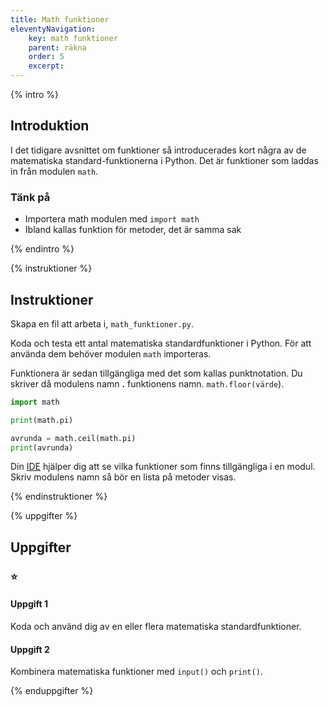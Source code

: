 ```yaml
---
title: Math funktioner
eleventyNavigation:
    key: math funktioner
    parent: räkna
    order: 5
    excerpt:
---
```


{% intro %}

## Introduktion

I det tidigare avsnittet om funktioner så introducerades kort några av de matematiska standard-funktionerna i Python. Det är funktioner som laddas in från modulen `math`.

### Tänk på

-   Importera math modulen med `import math`
-   Ibland kallas funktion för metoder, det är samma sak

{% endintro %}

{% instruktioner %}

## Instruktioner

Skapa en fil att arbeta i, `math_funktioner.py`.

Koda och testa ett antal matematiska standardfunktioner i Python.
För att använda dem behöver modulen `math` importeras.

Funktionera är sedan tillgängliga med det som kallas punktnotation. Du skriver då modulens namn **.** funktionens namn.
`math.floor(värde`).

```python
import math

print(math.pi)

avrunda = math.ceil(math.pi)
print(avrunda)
```

Din [IDE](/kom-igang/installation/visual-studio-code.html) hjälper dig att se vilka funktioner som finns tillgängliga i en modul. Skriv modulens namn så bör en lista på metoder visas.

{% endinstruktioner %}

{% uppgifter %}

## Uppgifter

### ⭐

#### Uppgift 1

Koda och använd dig av en eller flera matematiska standardfunktioner.

#### Uppgift 2

Kombinera matematiska funktioner med `input()` och `print()`.

{% enduppgifter %}
